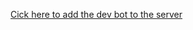 [Cick here to add the dev bot to the server](https://discord.com/api/oauth2/authorize?client_id=998994906372636853&permissions=1644971949399&scope=bot)